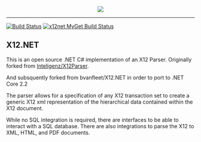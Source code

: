 <div align="center">
  <img src="https://raw.githubusercontent.com/wiki/bvanfleet/X12.NET/X12Icon.png" />
</div>

--------

[![Build Status](https://travis-ci.org/bvanfleet/X12.NET.svg?branch=master)](https://travis-ci.org/bvanfleet/X12.NET)  [![x12net MyGet Build Status](https://www.myget.org/BuildSource/Badge/x12net?identifier=3522e489-0d1b-4a7e-90ad-4f1a2c70811d)](https://www.myget.org/)

X12.NET
-------

This is an open source .NET C# implementation of an X12 Parser. Originally forked from [Inteligenz/X12Parser](https://github.com/Inteligenz/X12Parser).

And subsquently forked from bvanfleet/X12.NET in order to port to .NET Core 2.2

The parser allows for a specification of any X12 transaction set to create a generic X12 xml representation of the hierarchical data contained within the X12 document.

While no SQL integration is required, there are interfaces to be able to interact with a SQL database. There are also integrations to parse the X12 to XML, HTML, and PDF documents.
